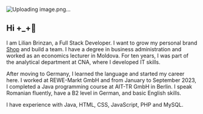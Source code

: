 ![Uploading image.png…]()


## Hi +_+👋

I am Lilian Brinzan, a Full Stack Developer. I want to grow my personal brand [Shop](https://cotton-world.online/) and build a team. I have a degree in business administration and worked as an economics lecturer in Moldova. For ten years, I was part of the analytical department at CNA, where I developed IT skills.  

After moving to Germany, I learned the language and started my career here. I worked at REWE-Markt GmbH and from January to September 2023, I completed a Java programming course at AIT-TR GmbH in Berlin. I speak Romanian fluently, have a B2 level in German, and basic English skills.  

I have experience with Java, HTML, CSS, JavaScript, PHP and MySQL.
